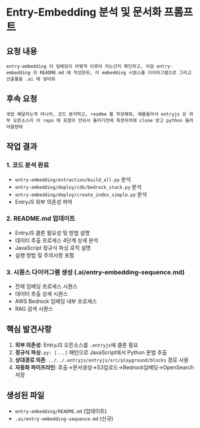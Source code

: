 # Entry-Embedding 분석 및 문서화 프롬프트

## 요청 내용
```
entry-embedding 이 임베딩이 어떻게 이루어 지는건지 확인하고, 이걸 entry-embedding 의 README.md 에 작성한뒤, 이 embedding 시퀀스를 다이어그램으로 그리고 산출물을 .ai 에 넣어줘
```

## 후속 요청
```
셋업 해달라는게 아니라, 코드 분석하고, readme 를 작성해줘, 예를들어서 entryjs 은 외부 오픈소스라 이 repo 에 포함이 안되서 돌리기전에 특정위치에 clone 받고 python 돌려야할텐데
```

## 작업 결과

### 1. 코드 분석 완료
- `entry-embedding/extraction/build_all.py` 분석
- `entry-embedding/deploy/cdk/bedrock_stack.py` 분석  
- `entry-embedding/deploy/create_index_simple.py` 분석
- EntryJS 외부 의존성 파악

### 2. README.md 업데이트
- EntryJS 클론 필요성 및 방법 설명
- 데이터 추출 프로세스 4단계 상세 분석
- JavaScript 정규식 파싱 로직 설명
- 실행 방법 및 주의사항 포함

### 3. 시퀀스 다이어그램 생성 (.ai/entry-embedding-sequence.md)
- 전체 임베딩 프로세스 시퀀스
- 데이터 추출 상세 시퀀스  
- AWS Bedrock 임베딩 내부 프로세스
- RAG 검색 시퀀스

## 핵심 발견사항
1. **외부 의존성**: EntryJS 오픈소스를 `.entryjs`에 클론 필요
2. **정규식 파싱**: `py: [...]` 패턴으로 JavaScript에서 Python 문법 추출
3. **상대경로 의존**: `../../.entryjs/entryjs/src/playground/blocks` 경로 사용
4. **자동화 파이프라인**: 추출→문서생성→S3업로드→Bedrock임베딩→OpenSearch저장

## 생성된 파일
- `entry-embedding/README.md` (업데이트)
- `.ai/entry-embedding-sequence.md` (신규)
